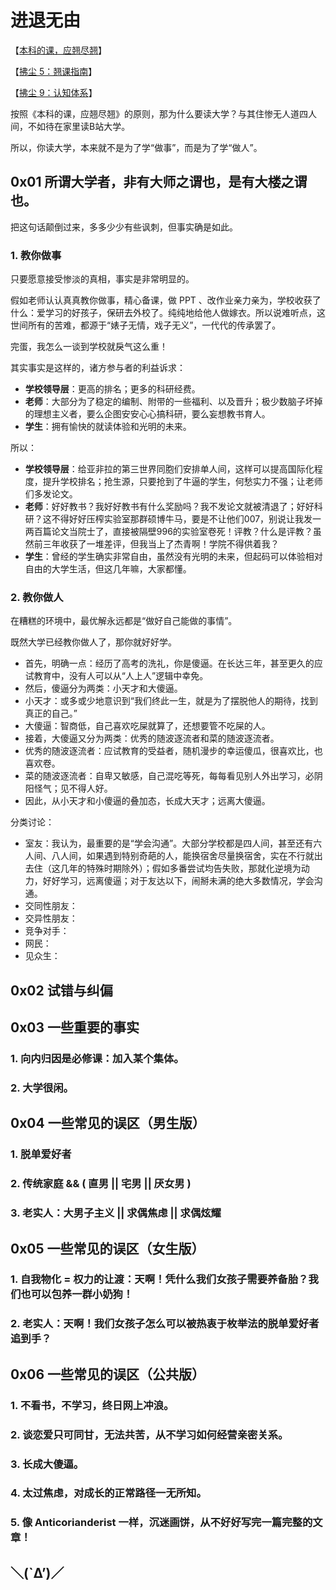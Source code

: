 # 进退无由

【[本科的课，应翘尽翘](https://zhuanlan.zhihu.com/p/527685337)】

【[拂尘 5：翘课指南](https://zhuanlan.zhihu.com/p/562682710)】

【[拂尘 9：认知体系](https://zhuanlan.zhihu.com/p/568803678)】

按照《本科的课，应翘尽翘》的原则，那为什么要读大学？与其住惨无人道四人间，不如待在家里读B站大学。

所以，你读大学，本来就不是为了学“做事”，而是为了学“做人”。

## 0x01 所谓大学者，非有大师之谓也，是有大楼之谓也。

把这句话颠倒过来，多多少少有些讽刺，但事实确是如此。

### 1. 教你做事

只要愿意接受惨淡的真相，事实是非常明显的。

假如老师认认真真教你做事，精心备课，做 PPT 、改作业亲力亲为，学校收获了什么：爱学习的好孩子，保研去外校了。纯纯地给他人做嫁衣。所以说难听点，这世间所有的苦难，都源于“婊子无情，戏子无义”，一代代的传承罢了。

完蛋，我怎么一谈到学校就戾气这么重！

其实事实是这样的，诸方参与者的利益诉求：

- **学校领导层**：更高的排名；更多的科研经费。
- **老师**：大部分为了稳定的编制、附带的一些福利、以及晋升；极少数脑子坏掉的理想主义者，要么企图安安心心搞科研，要么妄想教书育人。
- **学生**：拥有愉快的就读体验和光明的未来。

所以：

- **学校领导层**：给亚非拉的第三世界同胞们安排单人间，这样可以提高国际化程度，提升学校排名；抢生源，只要抢到了牛逼的学生，何愁实力不强；让老师们多发论文。
- **老师**：好好教书？我好好教书有什么奖励吗？我不发论文就被清退了；好好科研？这不得好好压榨实验室那群硕博牛马，要是不让他们007，别说让我发一两百篇论文当院士了，直接被隔壁996的实验室卷死！评教？什么是评教？虽然前三年收获了一堆差评，但我当上了杰青啊！学院不得供着我？
- **学生**：曾经的学生确实非常自由，虽然没有光明的未来，但起码可以体验相对自由的大学生活，但这几年嘛，大家都懂。

### 2. 教你做人

在糟糕的环境中，最优解永远都是“做好自己能做的事情”。

既然大学已经教你做人了，那你就好好学。

- 首先，明确一点：经历了高考的洗礼，你是傻逼。在长达三年，甚至更久的应试教育中，没有人可以从“人上人”逻辑中幸免。
- 然后，傻逼分为两类：小天才和大傻逼。
- 小天才：或多或少地意识到“我们终此一生，就是为了摆脱他人的期待，找到真正的自己。”
- 大傻逼：智商低，自己喜欢吃屎就算了，还想要管不吃屎的人。
- 接着，大傻逼又分为两类：优秀的随波逐流者和菜的随波逐流者。
- 优秀的随波逐流者：应试教育的受益者，随机漫步的幸运傻瓜，很喜欢比，也喜欢卷。
- 菜的随波逐流者：自卑又敏感，自己混吃等死，每每看见别人外出学习，必阴阳怪气；见不得人好。
- 因此，从小天才和小傻逼的叠加态，长成大天才；远离大傻逼。

分类讨论：

- 室友：我认为，最重要的是“学会沟通”。大部分学校都是四人间，甚至还有六人间、八人间，如果遇到特别奇葩的人，能换宿舍尽量换宿舍，实在不行就出去住（这几年的特殊时期除外）；假如多番尝试均告失败，那就化逆境为动力，好好学习，远离傻逼；对于友达以下，闹掰未满的绝大多数情况，学会沟通。
- 交同性朋友：
- 交异性朋友：
- 竞争对手：
- 网民：
- 见众生：

## 0x02 试错与纠偏

## 0x03 一些重要的事实

### 1. 向内归因是必修课：加入某个集体。

### 2. 大学很闲。

## 0x04 一些常见的误区（男生版）

### 1. 脱单爱好者

### 2. 传统家庭 && ( 直男 || 宅男 || 厌女男 )

### 3. 老实人：大男子主义 || 求偶焦虑 || 求偶炫耀

## 0x05 一些常见的误区（女生版）

### 1. 自我物化 = 权力的让渡：天啊！凭什么我们女孩子需要养备胎？我们也可以包养一群小奶狗！

### 2. 老实人：天啊！我们女孩子怎么可以被热衷于枚举法的脱单爱好者追到手？

## 0x06 一些常见的误区（公共版）

### 1. 不看书，不学习，终日网上冲浪。

### 2. 谈恋爱只可同甘，无法共苦，从不学习如何经营亲密关系。

### 3. 长成大傻逼。

### 4. 太过焦虑，对成长的正常路径一无所知。

### 5. 像 Anticorianderist 一样，沉迷画饼，从不好好写完一篇完整的文章！

## ＼(`Δ’)／